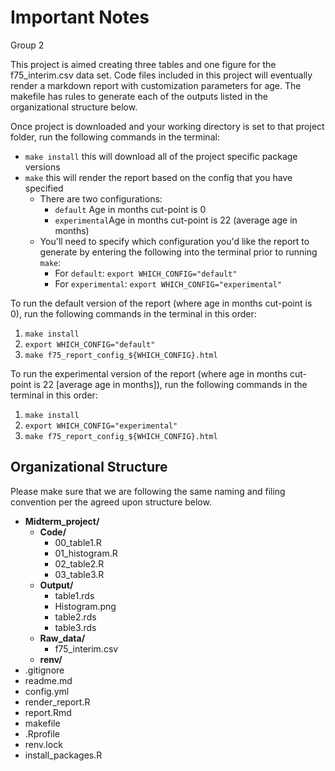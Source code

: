 Important Notes
================
Group 2

This project is aimed creating three tables and one figure for the f75_interim.csv data set.
Code files included in this project will eventually render a markdown report with customization parameters for age.
The makefile has rules to generate each of the outputs listed in the organizational structure below. 

Once project is downloaded and your working directory is set to that project folder, run the following commands in the terminal:
  - `make install` this will download all of the project specific package versions
  - `make` this will render the report based on the config that you have specified
    - There are two configurations: 
      - `default` Age in months cut-point is 0
      - `experimental`Age in months cut-point is 22 (average age in months)
    - You'll need to specify which configuration you'd like the report to generate by entering the following into the terminal prior to running `make`:
      - For `default`: `export WHICH_CONFIG="default"`
      - For `experimental`: `export WHICH_CONFIG="experimental"`

To run the default version of the report (where age in months cut-point is 0), run the following commands in the terminal in this order:
  1. `make install`
  2. `export WHICH_CONFIG="default"`
  3. `make f75_report_config_${WHICH_CONFIG}.html`

To run the experimental version of the report (where age in months cut-point is 22 [average age in months]), run the following commands in the terminal in this order:
  1. `make install`
  2. `export WHICH_CONFIG="experimental"`
  3. `make f75_report_config_${WHICH_CONFIG}.html`

## Organizational Structure

Please make sure that we are following the same naming and filing
convention per the agreed upon structure below.

- **Midterm_project/**
  - **Code/**
    - 00_table1.R
    - 01_histogram.R
    - 02_table2.R
    - 03_table3.R
  - **Output/**
    - table1.rds
    - Histogram.png
    - table2.rds
    - table3.rds
  - **Raw_data/**
    - f75_interim.csv
  - **renv/**
- .gitignore
- readme.md
- config.yml
- render_report.R
- report.Rmd
- makefile
- .Rprofile
- renv.lock
- install_packages.R



